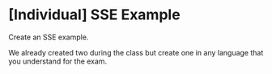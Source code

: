 # [Individual] SSE Example

Create an SSE example. 

We already created two during the class but create one in any language that you understand for the exam. 
